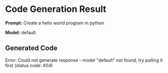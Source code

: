 # Code Generation Result

**Prompt:** Create a hello world program in python

**Model:** default

## Generated Code

Error: Could not generate response - model "default" not found, try pulling it first (status code: 404)
